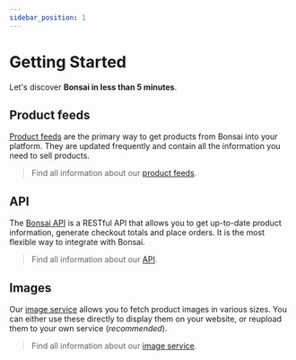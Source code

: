 ```yaml
---
sidebar_position: 1
---
```


# Getting Started

Let's discover **Bonsai in less than 5 minutes**.

## Product feeds

[Product feeds](/docs/category/product-feeds) are the primary way to get products from Bonsai into your platform. They are updated frequently and contain all the information you need to sell products.

> Find all information about our [product feeds](/docs/category/product-feeds).

## API

The [Bonsai API](/docs/api) is a RESTful API that allows you to get up-to-date product information, generate checkout totals and place orders. It is the most flexible way to integrate with Bonsai.

> Find all information about our [API](/docs/api).

## Images

Our [image service](/docs/images) allows you to fetch product images in various sizes. You can either use these directly to display them on your website, or reupload them to your own service (_recommended_).

> Find all information about our [image service](/docs/images).
